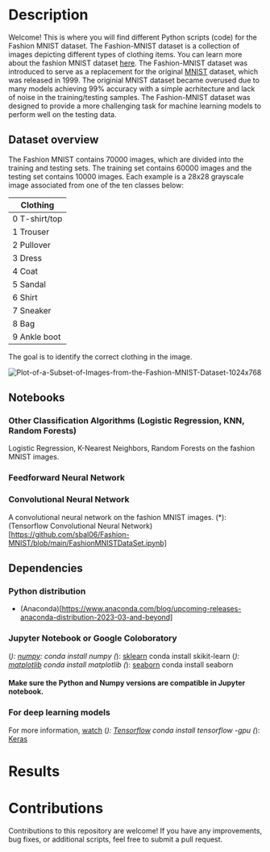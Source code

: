 # Description
Welcome! This is where you will find different Python scripts (code) for the Fashion MNIST dataset. The Fashion-MNIST dataset is a collection of images depicting different types of clothing items. You can learn more about the fashion MNIST dataset [here](https://www.tensorflow.org/datasets/catalog/fashion_mnist). The Fashion-MNIST dataset was introduced to serve as a replacement for the original [MNIST](https://www.kaggle.com/datasets/avnishnish/mnist-original) dataset, which was released in 1999. The originial MNIST dataset became overused due to many models achieving 99% accuracy with a simple acrhitecture and lack of noise in the training/testing samples. The Fashion-MNIST dataset was designed to provide a more challenging task for machine learning models to perform well on the testing data.

## Dataset overview
The Fashion MNIST contains 70000 images, which are divided into the training and testing sets. The training set contains 60000 images and the testing set contains 10000 images. Each example is a 28x28 grayscale image associated from one of the ten classes below:

|      Clothing     |
|------------------  |
| 0 T-shirt/top <br>  |
| 1 Trouser <br>    |
| 2 Pullover <br>   |
| 3 Dress <br>      |
| 4 Coat <br>       |
| 5 Sandal <br>     |
| 6 Shirt <br>      |
| 7 Sneaker <br>    |
| 8 Bag <br>        |
| 9 Ankle boot <br>  |

The goal is to identify the correct clothing in the image.

![Plot-of-a-Subset-of-Images-from-the-Fashion-MNIST-Dataset-1024x768](https://github.com/sbal06/Fashion-MNIST/assets/101956177/019424d0-c197-4c04-9ed8-446ad9acf09e) <br>


## Notebooks

### Other Classification Algorithms (Logistic Regression, KNN, Random Forests)
Logistic Regression, K-Nearest Neighbors, Random Forests on the fashion MNIST images.

### Feedforward Neural Network

### Convolutional Neural Network
A convolutional neural network on the fashion MNIST images.
(*): (Tensorflow Convolutional Neural Network)[https://github.com/sbal06/Fashion-MNIST/blob/main/FashionMNISTDataSet.ipynb]



## Dependencies
### Python distribution
- (Anaconda)[https://www.anaconda.com/blog/upcoming-releases-anaconda-distribution-2023-03-and-beyond]
### Jupyter Notebook or Google Coloboratory
(*): [numpy](https://numpy.org/): conda install numpy
(*): [sklearn](https://scikit-learn.org/stable/) conda install skikit-learn
(*): [matplotlib](https://matplotlib.org/) conda install matplotlib
(*): [seaborn](https://seaborn.pydata.org/]) conda install seaborn
#### Make sure the Python and Numpy versions are compatible in Jupyter notebook.
### For deep learning models
For more information, [watch](https://www.youtube.com/watch?v=CrEl8QL8hsM)
(*): [Tensorflow](https://www.tensorflow.org/) conda install tensorflow -gpu
(*): [Keras](https://keras.io/) 

# Results

# Contributions
Contributions to this repository are welcome! If you have any improvements, bug fixes, or additional scripts, feel free to submit a pull request.









